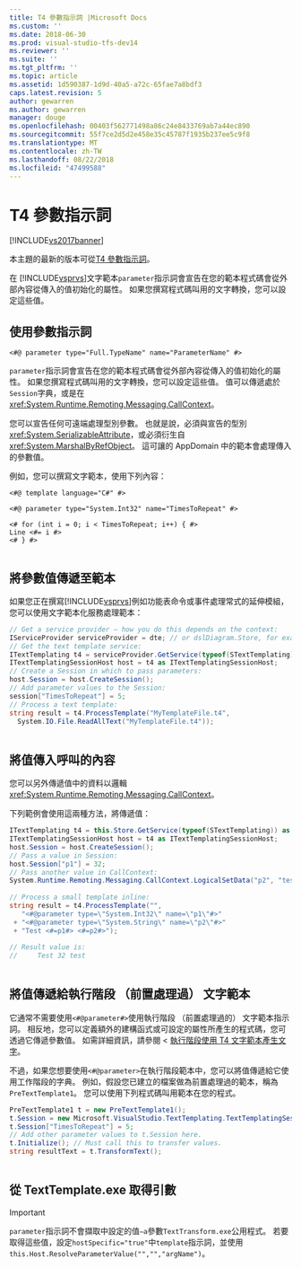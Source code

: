 ```yaml
---
title: T4 參數指示詞 |Microsoft Docs
ms.custom: ''
ms.date: 2018-06-30
ms.prod: visual-studio-tfs-dev14
ms.reviewer: ''
ms.suite: ''
ms.tgt_pltfrm: ''
ms.topic: article
ms.assetid: 1d590387-1d9d-40a5-a72c-65fae7a8bdf3
caps.latest.revision: 5
author: gewarren
ms.author: gewarren
manager: douge
ms.openlocfilehash: 00403f562771498a86c24e8433769ab7a44ec890
ms.sourcegitcommit: 55f7ce2d5d2e458e35c45787f1935b237ee5c9f8
ms.translationtype: MT
ms.contentlocale: zh-TW
ms.lasthandoff: 08/22/2018
ms.locfileid: "47499588"
---
```

# <a name="t4-parameter-directive"></a>T4 參數指示詞
[!INCLUDE[vs2017banner](../includes/vs2017banner.md)]

本主題的最新的版本可從[T4 參數指示詞](https://docs.microsoft.com/visualstudio/modeling/t4-parameter-directive)。  
  
在 [!INCLUDE[vsprvs](../includes/vsprvs-md.md)]文字範本`parameter`指示詞會宣告在您的範本程式碼會從外部內容從傳入的值初始化的屬性。 如果您撰寫程式碼叫用的文字轉換，您可以設定這些值。  
  
## <a name="using-the-parameter-directive"></a>使用參數指示詞  
  
```  
<#@ parameter type="Full.TypeName" name="ParameterName" #>  
```  
  
 `parameter`指示詞會宣告在您的範本程式碼會從外部內容從傳入的值初始化的屬性。 如果您撰寫程式碼叫用的文字轉換，您可以設定這些值。 值可以傳遞處於`Session`字典，或是在<xref:System.Runtime.Remoting.Messaging.CallContext>。  
  
 您可以宣告任何可遠端處理型別參數。 也就是說，必須與宣告的型別<xref:System.SerializableAttribute>，或必須衍生自<xref:System.MarshalByRefObject>。 這可讓的 AppDomain 中的範本會處理傳入的參數值。  
  
 例如，您可以撰寫文字範本，使用下列內容：  
  
```  
<#@ template language="C#" #>  
  
<#@ parameter type="System.Int32" name="TimesToRepeat" #>  
  
<# for (int i = 0; i < TimesToRepeat; i++) { #>  
Line <#= i #>  
<# } #>  
  
```  
  
## <a name="passing-parameter-values-to-a-template"></a>將參數值傳遞至範本  
 如果您正在撰寫[!INCLUDE[vsprvs](../includes/vsprvs-md.md)]例如功能表命令或事件處理常式的延伸模組，您可以使用文字範本化服務處理範本：  
  
```csharp  
// Get a service provider – how you do this depends on the context:  
IServiceProvider serviceProvider = dte; // or dslDiagram.Store, for example   
// Get the text template service:  
ITextTemplating t4 = serviceProvider.GetService(typeof(STextTemplating)) as ITextTemplating;  
ITextTemplatingSessionHost host = t4 as ITextTemplatingSessionHost;  
// Create a Session in which to pass parameters:  
host.Session = host.CreateSession();  
// Add parameter values to the Session:  
session["TimesToRepeat"] = 5;  
// Process a text template:  
string result = t4.ProcessTemplate("MyTemplateFile.t4",  
  System.IO.File.ReadAllText("MyTemplateFile.t4"));  
  
```  
  
## <a name="passing-values-in-the-call-context"></a>將值傳入呼叫的內容  
 您可以另外傳遞值中的資料以邏輯<xref:System.Runtime.Remoting.Messaging.CallContext>。  
  
 下列範例會使用這兩種方法，將傳遞值：  
  
```csharp  
ITextTemplating t4 = this.Store.GetService(typeof(STextTemplating)) as ITextTemplating;  
ITextTemplatingSessionHost host = t4 as ITextTemplatingSessionHost;  
host.Session = host.CreateSession();  
// Pass a value in Session:  
host.Session["p1"] = 32;  
// Pass another value in CallContext:  
System.Runtime.Remoting.Messaging.CallContext.LogicalSetData("p2", "test");  
  
// Process a small template inline:  
string result = t4.ProcessTemplate("",   
   "<#@parameter type=\"System.Int32\" name=\"p1\"#>"  
 + "<#@parameter type=\"System.String\" name=\"p2\"#>"  
 + "Test <#=p1#> <#=p2#>");  
  
// Result value is:  
//     Test 32 test  
  
```  
  
## <a name="passing-values-to-a-run-time-preprocessed-text-template"></a>將值傳遞給執行階段 （前置處理過） 文字範本  
 它通常不需要使用`<#@parameter#>`使用執行階段 （前置處理過的） 文字範本指示詞。 相反地，您可以定義額外的建構函式或可設定的屬性所產生的程式碼，您可透過它傳遞參數值。 如需詳細資訊，請參閱 <<c0> [ 執行階段使用 T4 文字範本產生文字](../modeling/run-time-text-generation-with-t4-text-templates.md)。  
  
 不過，如果您想要使用`<#@parameter>`在執行階段範本中，您可以將值傳遞給它使用工作階段的字典。 例如，假設您已建立的檔案做為前置處理過的範本，稱為`PreTextTemplate1`。 您可以使用下列程式碼叫用範本在您的程式。  
  
```csharp  
PreTextTemplate1 t = new PreTextTemplate1();  
t.Session = new Microsoft.VisualStudio.TextTemplating.TextTemplatingSession();  
t.Session["TimesToRepeat"] = 5;  
// Add other parameter values to t.Session here.  
t.Initialize(); // Must call this to transfer values.  
string resultText = t.TransformText();  
  
```  
  
## <a name="obtaining-arguments-from-texttemplateexe"></a>從 TextTemplate.exe 取得引數  
  
> [!IMPORTANT]
>  `parameter`指示詞不會擷取中設定的值`–a`參數`TextTransform.exe`公用程式。 若要取得這些值，設定`hostSpecific="true"`中`template`指示詞，並使用`this.Host.ResolveParameterValue("","","argName")`。



